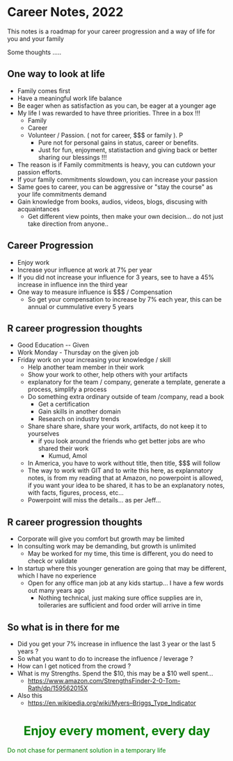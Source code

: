 # Career Notes, 2022

This notes is a roadmap for your career progression and a way of life for you and your family


Some thoughts .....
## One way to look at life
- Family comes first
- Have a meaningful work life balance 
- Be eager when as satisfaction as you can, be eager at a younger age
- My life I was rewarded to have three priorities. Three in a box !!!
  - Family
  - Career
  - Volunteer / Passion. ( not for career, $$$ or family ). P
    - Pure not for personal gains in status, career or benefits. 
    - Just for fun, enjoyment, statistaction and giving back or better sharing our blessings !!!
- The reason is if Family commitments is heavy, you can cutdown your passion efforts.
- If your family commitments slowdown, you can increase your passion
- Same goes to career, you can be aggressive or "stay the course" as your life commitments demand
- Gain knowledge from books, audios, videos, blogs, discusing with acquaintances 
  - Get different view points, then make your own decision... do not just take direction from anyone..

## Career Progression
- Enjoy work
- Increase your influence at work at 7% per year
- If you did not increase your influence for 3 years, see to have a 45% increase in influence inn the third year
- One way to measure influence is $$$ / Compensation
  - So get your compensation to increase by 7% each year, this can be annual or cummulative every 5 years

## R career progression thoughts
- Good Education -- Given
- Work Monday - Thursday on the given job
- Friday work on your increasing your knowledge / skill
  - Help another team member in their work
  - Show your work to other, help others with your artifacts
  - explanatory for the team / company, generate a template, generate a process, simplify a process
  - Do something extra ordinary outside of team /company, read a book
    - Get a certification
    - Gain skills in another domain
    - Research on industry trends
   - Share share share, share your work, artifacts, do not keep it to yourselves
     - if you look around the friends who get better jobs are who shared their work
       - Kumud, Amol
   - In America, you have to work without title, then title, $$$ will follow
   - The way to work with GIT and to write this here, as explannatory notes, is from my reading that at Amazon, no powerpoint is allowed, if you want your idea to be shared, it has to be an explanatory notes, with facts, figures, process, etc... 
   - Powerpoint will miss the details... as per Jeff...

## R career progression thoughts
- Corporate will give you comfort but growth may be limited
- In consulting work may be demanding, but growth is unlimited
  - May be worked for my time, this time is different, you do need to check or validate
- In startup where this younger generation are going that may be different, which I have no experience
  - Open for any office man job at any kids startup... I have a few words out many years ago
    - Nothing technical, just making sure office supplies are in, toileraries are sufficient and food order will arrive in time


## So what is in there for me 
 - Did you get your 7% increase in influence the last 3 year or the last 5 years ?
 - So what you want to do to increase the influence / leverage ?
 - How can I get noticed from the crowd ?
 - What is my Strengths. Spend the $10, this may be a $10 well spent...
   - https://www.amazon.com/StrengthsFinder-2-0-Tom-Rath/dp/159562015X
 - Also this
    - https://en.wikipedia.org/wiki/Myers–Briggs_Type_Indicator

<h1 align="center">
  <font color ="green">
Enjoy every moment, every day
    </font>
  </h1>
 <align="center">
  <font color ="green">
Do not chase for permanent solution in a temporary life
</h1>
</font>
